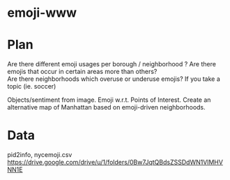 # emoji-www

# Plan
Are there different emoji usages per borough / neighborhood ?
Are there emojis that occur in certain areas more than others?  
Are there neighborhoods which overuse or underuse emojis?
If you take a topic (ie. soccer)

Objects/sentiment from image.
Emoji w.r.t. Points of Interest.
Create an alternative map of Manhattan based on emoji-driven neighborhoods.

# Data
pid2info, nycemoji.csv https://drive.google.com/drive/u/1/folders/0Bw7JqtQBdsZSSDdWN1VlMHVNN1E

